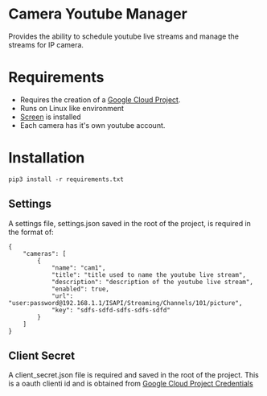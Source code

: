 # Camera Youtube Manager

Provides the ability to schedule youtube live streams and manage the streams for IP camera.

# Requirements

* Requires the creation of a [Google Cloud Project](https://console.cloud.google.com/).
* Runs on Linux like environment
* [Screen](https://www.gnu.org/software/screen/) is installed
* Each camera has it's own youtube account.

# Installation

`pip3 install -r requirements.txt`



## Settings

A settings file, settings.json saved in the root of the project, is required in the format of:

```
{
    "cameras": [
        {
            "name": "cam1",
            "title": "title used to name the youtube live stream",
            "description": "description of the youtube live stream",
            "enabled": true,
            "url": "user:password@192.168.1.1/ISAPI/Streaming/Channels/101/picture",
            "key": "sdfs-sdfd-sdfs-sdfs-sdfd"
        }
    ]
}
```

## Client Secret

A client_secret.json file is required and saved in the root of the project. This is a oauth clienti id and is obtained from [Google Cloud Project Credentials](https://console.cloud.google.com/apis/credentials)
